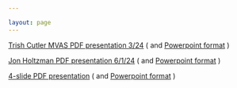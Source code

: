 ```yaml
---

layout: page
---
```

[Trish Cutler MVAS PDF presentation 3/24](presentations/DarkSkyPresentationToMVAS.pdf)  ( and [Powerpoint format](presentations/DarkSkyPresentationToMVAS.pptx) )

[Jon Holtzman PDF presentation 6/1/24](presentations/DarkSky.pdf)  ( and [Powerpoint format](presentations/DarkSky.pptx) )

[4-slide PDF presentation](presentations/NMDarkSkyShort.pdf)  ( and [Powerpoint format](presentations/NMDarkSkyShort.pptx) )

